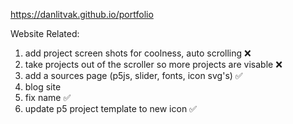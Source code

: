 https://danlitvak.github.io/portfolio

Website Related:
1) add project screen shots for coolness, auto scrolling ❌
2) take projects out of the scroller so more projects are visable ❌
3) add a sources page (p5js, slider, fonts, icon svg's) ✅
4) blog site
5) fix name ✅
6) update p5 project template to new icon ✅